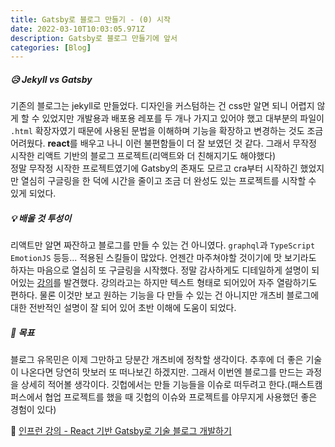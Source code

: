 ```yaml
---
title: Gatsby로 블로그 만들기 - (0) 시작
date: 2022-03-10T10:03:05.971Z
description: Gatsby로 블로그 만들기에 앞서
categories: [Blog]
---
```


##### 😥 Jekyll vs Gatsby

기존의 블로그는 jekyll로 만들었다. 디자인을 커스텀하는 건 css만 알면 되니 어렵지 않게 할 수 있었지만 개발용과 배포용 레포를 두 개나 가지고 있어야 했고 대부분의 파일이 `.html` 확장자였기 때문에 사용된 문법을 이해하며 기능을 확장하고 변경하는 것도 조금 어려웠다. **react**를 배우고 나니 이런 불편함들이 더 잘 보였던 것 같다. 그래서 무작정 시작한 리액트 기반의 블로그 프로젝트(리액트와 더 친해지기도 해야했다) <br> 정말 무작정 시작한 프로젝트였기에 Gatsby의 존재도 모르고 cra부터 시작하긴 했었지만 열심히 구글링을 한 덕에 시간을 줄이고 조금 더 완성도 있는 프로젝트를 시작할 수 있게 되었다.
<br>

##### 💡 배울 것 투성이

리액트만 알면 짜잔하고 블로그를 만들 수 있는 건 아니였다. `graphql`과 `TypeScript` `EmotionJS` 등등... 적용된 스킬들이 많았다. 언젠간 마주쳐야할 것이기에 맛 보기라도 하자는 마음으로 열심히 또 구글링을 시작했다. 정말 감사하게도 디테일하게 설명이 되어있는 [강의](https://www.inflearn.com/course/gatsby-%EA%B8%B0%EC%88%A0%EB%B8%94%EB%A1%9C%EA%B7%B8)를 발견했다. 강의라고는 하지만 텍스트 형태로 되어있어 자주 열람하기도 편하다. 물론 이것만 보고 원하는 기능을 다 만들 수 있는 건 아니지만 개츠비 블로그에 대한 전반적인 설명이 잘 되어 있어 초반 이해에 도움이 되었다.

##### 🚩 목표

블로그 유목민은 이제 그만하고 당분간 개츠비에 정착할 생각이다. 추후에 더 좋은 기술이 나온다면 당연히 맛보러 또 떠나보긴 하겠지만.
그래서 이번엔 블로그를 만드는 과정을 상세히 적어볼 생각이다. 깃헙에서는 만들 기능들을 이슈로 떠두려고 한다.(패스트캠퍼스에서 협업 프로젝트를 했을 때 깃헙의 이슈와 프로젝트를 야무지게 사용했던 좋은 경험이 있다)

🔗 [인프런 강의 - React 기반 Gatsby로 기술 블로그 개발하기](https://www.inflearn.com/course/gatsby-%EA%B8%B0%EC%88%A0%EB%B8%94%EB%A1%9C%EA%B7%B8)
